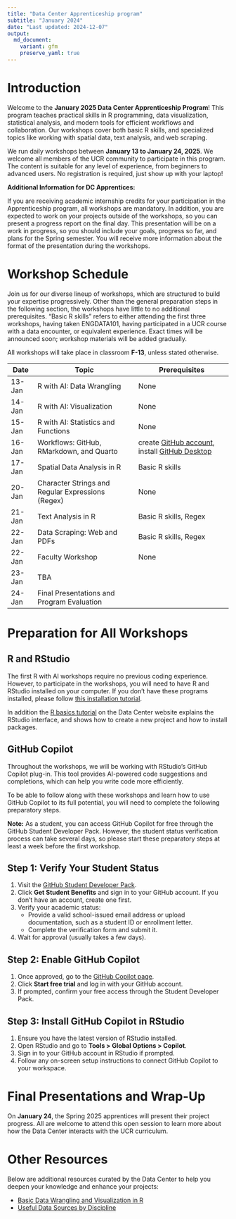 ```yaml
---
title: "Data Center Apprenticeship program"
subtitle: "January 2024"
date: "Last updated: 2024-12-07"
output:
  md_document:
    variant: gfm
    preserve_yaml: true
---
```


# Introduction

Welcome to the **January 2025 Data Center Apprenticeship Program**! This
program teaches practical skills in R programming, data visualization,
statistical analysis, and modern tools for efficient workflows and
collaboration. Our workshops cover both basic R skills, and specialized
topics like working with spatial data, text analysis, and web scraping.

We run daily workshops between **January 13 to January 24, 2025**. We
welcome all members of the UCR community to participate in this program.
The content is suitable for any level of experience, from beginners to
advanced users. No registration is required, just show up with your
laptop!

**Additional Information for DC Apprentices:**

If you are receiving academic internship credits for your participation
in the Apprenticeship program, all workshops are mandatory. In addition,
you are expected to work on your projects outside of the workshops, so
you can present a progress report on the final day. This presentation
will be on a work in progress, so you should include your goals,
progress so far, and plans for the Spring semester. You will receive
more information about the format of the presentation during the
workshops.

# Workshop Schedule

Join us for our diverse lineup of workshops, which are structured to
build your expertise progressively. Other than the general preparation
steps in the following section, the workshops have little to no
additional prerequisites. “Basic R skills” refers to either attending
the first three workshops, having taken ENGDATA101, having participated
in a UCR course with a data encounter, or equivalent experience. Exact
times will be announced soon; workshop materials will be
added gradually.

All workshops will take place in classroom **F-13**, unless stated otherwise.

| Date | Topic | Prerequisites |
|----|----|----|
| 13-Jan | R with AI: Data Wrangling | None |
| 14-Jan | R with AI: Visualization | None |
| 15-Jan | R with AI: Statistics and Functions | None |
| 16-Jan | Workflows: GitHub, RMarkdown, and Quarto | create [GitHub account](https://github.com/), install [GitHub Desktop](https://desktop.github.com/download/) |
| 17-Jan | Spatial Data Analysis in R | Basic R skills |
| 20-Jan | Character Strings and Regular Expressions (Regex) | None |
| 21-Jan | Text Analysis in R | Basic R skills, Regex |
| 22-Jan | Data Scraping: Web and PDFs | Basic R skills, Regex |
| 22-Jan | Faculty Workshop | None |
| 23-Jan | TBA |  |
| 24-Jan | Final Presentations and Program Evaluation |  |

# Preparation for All Workshops

## R and RStudio

The first R with AI workshops require no previous coding experience.
However, to participate in the workshops, you will need to have R and
RStudio installed on your computer. If you don’t have these programs
installed, please follow [this installation
tutorial](../../tutorials/r_install).

In addition the [R basics tutorial](../../../tutorials/r_basics) on the 
Data Center website explains the RStudio interface, and shows how to create 
a new project and how to install packages.

## GitHub Copilot

Throughout the workshops, we will be working with RStudio’s GitHub
Copilot plug-in. This tool provides AI-powered code suggestions and
completions, which can help you write code more efficiently.

To be able to follow along with these workshops and learn how to use
GitHub Copilot to its full potential, you will need to complete the
following preparatory steps.

**Note:** As a student, you can access GitHub Copilot for free through
the GitHub Student Developer Pack. However, the student status
verification process can take several days, so please start these
preparatory steps at least a week before the first workshop.

## Step 1: Verify Your Student Status

1.  Visit the [GitHub Student Developer
    Pack](https://education.github.com/pack).
2.  Click **Get Student Benefits** and sign in to your GitHub account.
    If you don’t have an account, create one first.
3.  Verify your academic status:
    - Provide a valid school-issued email address or upload
      documentation, such as a student ID or enrollment letter.
    - Complete the verification form and submit it.
4.  Wait for approval (usually takes a few days).

## Step 2: Enable GitHub Copilot

1.  Once approved, go to the [GitHub Copilot
    page](https://github.com/features/copilot).
2.  Click **Start free trial** and log in with your GitHub account.
3.  If prompted, confirm your free access through the Student Developer
    Pack.

## Step 3: Install GitHub Copilot in RStudio

1.  Ensure you have the latest version of RStudio installed.
2.  Open RStudio and go to **Tools \> Global Options \> Copilot**.
3.  Sign in to your GitHub account in RStudio if prompted.
4.  Follow any on-screen setup instructions to connect GitHub Copilot to
    your workspace.

# Final Presentations and Wrap-Up

On **January 24**, the Spring 2025 apprentices will present their
project progress. All are welcome to attend this open session to learn
more about how the Data Center interacts with the UCR curriculum.

# Other Resources

Below are additional resources curated by the Data Center to help you
deepen your knowledge and enhance your projects:

- [Basic Data Wrangling and Visualization in R](../../tutorials/links)
- [Useful Data Sources by Discipline](../../tutorials/data)
